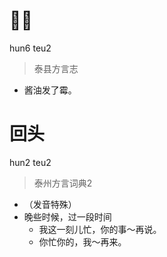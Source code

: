 # 𤽂头
hun6 teu2
> 泰县方言志
- 酱油发了霉。


# 回头
hun2 teu2
> 泰州方言词典2
- （发音特殊）
- 晚些时候，过一段时间
  - 我这一刻儿忙，你的事～再说。
  - 你忙你的，我～再来。